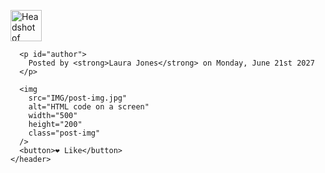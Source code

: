 <img
        src="IMG/laura-jones.jpg"
        alt="Headshot of Laura Jones"
        height="50"
        width="50"
      />

      <p id="author">
        Posted by <strong>Laura Jones</strong> on Monday, June 21st 2027
      </p>

      <img
        src="IMG/post-img.jpg"
        alt="HTML code on a screen"
        width="500"
        height="200"
        class="post-img"
      />
      <button>❤ Like</button>
    </header>
